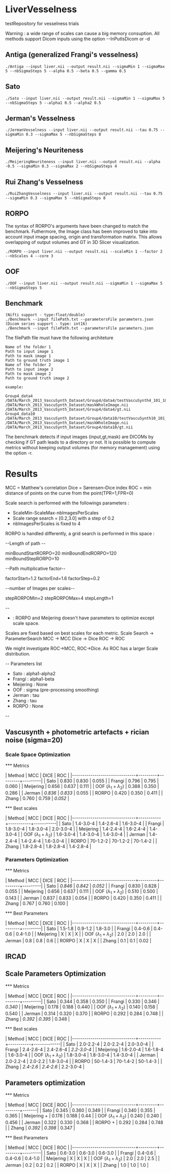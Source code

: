 # LiverVesselness
testRepository for vesselness trials

Warning : a wide range of scales can cause a big memory consuption.
All methods support Dicom inputs using the option --InPutIsDicom or -d

## Antiga (generalized Frangi's vesselness)
```
./Antiga --input liver.nii --output result.nii --sigmaMin 1 --sigmaMax 5 --nbSigmaSteps 5 --alpha 0.5 --beta 0.5 --gamma 0.5
```
## Sato
```
./Sato --input liver.nii --output result.nii --sigmaMin 1 --sigmaMax 5 --nbSigmaSteps 5 --alpha1 0.5 --alpha2 0.5
```

## Jerman's Vesselness
```
./JermanVesselness --input liver.nii --output result.nii --tau 0.75 --sigmaMin 0.3 --sigmaMax 5 --nbSigmaSteps 8
```
## Meijering's Neuriteness
```
./MeijeringNeuriteness --input liver.nii --output result.nii --alpha -0.5 --sigmaMin 0.3 --sigmaMax 2 --nbSigmaSteps 4
```

## Rui Zhang's Vesselness
```
./RuiZhangVesselness --input liver.nii --output result.nii --tau 0.75 --sigmaMin 0.3 --sigmaMax 5 --nbSigmaSteps 8
```

## RORPO
The syntax of RORPO's arguments have been changed to match the benchmark.
Futhermore, the Image class has been improved to take into account input image spacing, origin and transformation matrix.
This allows overlapping of output volumes and GT in 3D Slicer visualization.

```
./RORPO --input liver.nii --output result.nii --scaleMin 1 --factor 2 --nbScales 4 --core 3
```
## OOF
```
./OOF --input liver.nii --output result.nii --sigmaMin 1 --sigmaMax 5 --nbSigmaSteps 5
```
## Benchmark 
```
(Nifti support - type:float/double)
./Benchmark --input filePath.txt --parametersFile parameters.json
(Dicom series support - type: int16)
./Benchmark --input filePath.txt --parametersFile parameters.json
```

The filePath file must have the following architeture
```
Name of the folder 1
Path to input image 1
Path to mask image 1
Path to ground truth image 1
Name of the folder 2
Path to input image 2
Path to mask image 2
Path to ground truth image 2

example:

Group4_data4
/DATA/March_2013_VascuSynth_Dataset/Group4/data4/testVascuSynth4_101_101_101_uchar.mhd
/DATA/March_2013_VascuSynth_Dataset/maskWholeImage.nii
/DATA/March_2013_VascuSynth_Dataset/Group4/data4/gt.nii
Group4_data10
/DATA/March_2013_VascuSynth_Dataset/Group4/data10/testVascuSynth10_101_101_101_uchar.mhd
/DATA/March_2013_VascuSynth_Dataset/maskWholeImage.nii
/DATA/March_2013_VascuSynth_Dataset/Group4/data10/gt.nii
```

The benchmark detects if input images (input,gt,mask) are DICOMs by checking if GT path leads to a directory or not.
It is possible to compute metrics without keeping output volumes (for memory management) using the option -r.

# Results

MCC = Matthew's correlation
Dice = Sørensen–Dice index
ROC = min distance of points on the curve from the point(TPR=1,FPR=0)

Scale search is performed with the followings parameters :

- ScaleMin-ScaleMax-nbImagesPerScales
- Scale range search = [0.2,3.0] with a step of 0.2
- nbImagesPerScales is fixed to 4

RORPO is handled differently, a grid search is performed in this space :

--Length of path --

minBoundStartRORPO=20
minBoundEndRORPO=120
minBoundStepRORPO=10

--Path multiplicative factor--

factorStart=1.2
factorEnd=1.6
factorStep=0.2

--number of Images per scales--

stepRORPOMin=2
stepRORPOMax=4
stepLength=1

--

+ : RORPO and Meijering doesn't have parameters to optimize except scale space.

Scales are fixed based on best scales for each metric.
Scale Search -> ParameterSearch
MCC          -> MCC
Dice         -> Dice 
ROC          -> ROC

We might investigate ROC->MCC, ROC->Dice. As ROC has a larger Scale distribution.

-- Parameters list

- Sato : alpha1-alpha2
- Frangi : alpha1-beta
- Meijering : None
- OOF : sigma (pre-processing smoothing)
- Jerman : tau
- Zhang : tau
- RORPO : None

--


## Vascusynth + photometric artefacts + rician noise (sigma=20)
### Scale Space Optimization

*** Metrics

| Method                        |     MCC |    DICE |     ROC |
|-------------------------------+---------+---------+---------|
| Sato                          |   0.830 |   0.830 |   0.055 |
| Frangi                        |   0.796 |   0.795 |   0.060 |
| Meijering                     |   0.656 |   0.637 |   0.111 |
| OOF ($\lambda_1 + \lambda_2$) |   0.388 |   0.350 |   0.286 |
| Jerman                        | *0.836* | *0.833* |   0.055 |
| RORPO                         |   0.420 |   0.350 |   0.411 |
| Zhang                         |   0.760 |   0.759 | *0.052* |

*** Best scales

| Method                        |       MCC |      DICE |       ROC |
|-------------------------------+-----------+-----------+-----------|
| Sato                          | 1.4-3.0-4 | 1.4-2.6-4 | 1.6-3.0-4 |
| Frangi                        | 1.8-3.0-4 | 1.8-3.0-4 | 2.0-3.0-4 |
| Meijering                     | 1.4-2.4-4 | 1.6-2.4-4 | 1.4-3.0-4 |
| OOF ($\lambda_1 + \lambda_2$) | 1.6-3.0-4 | 1.4-3.0-4 | 1.4-3.0-4 |
| Jerman                        | 1.4-2.4-4 | 1.4-2.4-4 | 1.6-3.0-4 |
| RORPO                         |  70-1.2-2 |  70-1.2-2 |  70-1.4-2 |
| Zhang                         | 1.8-2.8-4 | 1.8-2.8-4 | 1.4-2.8-4 |

### Parameters Optimization

*** Metrics

| Method                        |     MCC |    DICE |     ROC |
|-------------------------------+---------+---------+---------|
| Sato                          | *0.846* | *0.842* | *0.052* |
| Frangi                        |   0.830 |   0.828 |   0.055 |
| Meijering                     |   0.656 |   0.637 |   0.111 |
| OOF ($\lambda_1 + \lambda_2$) |   0.510 |   0.500 |   0.143 |
| Jerman                        |   0.837 |   0.833 |   0.054 |
| RORPO                         |   0.420 |   0.350 |   0.411 |
| Zhang                         |   0.767 |   0.760 |   0.100 |

*** Best Parameters

| Method                        |     MCC |    DICE |     ROC |
|-------------------------------+---------+---------+---------|
| Sato                          | 1.5-1.8 | 0.9-1.2 | 1.8-3.0 |
| Frangi                        | 0.4-0.6 | 0.4-0.6 | 0.4-1.0 |
| Meijering                     |       X |       X |       X |
| OOF ($\lambda_1 + \lambda_2$) |     2.0 |     2.0 |     2.0 |
| Jerman                        |     0.8 |     0.8 |     0.6 |
| RORPO                         |       X |       X |       X |
| Zhang                         |     0.1 |     0.1 |    0.02 |

## IRCAD
## Scale Parameters Optimization

*** Metrics

| Method                        |     MCC |    DICE |     ROC |
|-------------------------------+---------+---------+---------|
| Sato                          |   0.344 |   0.358 |   0.350 |
| Frangi                        |   0.330 |   0.346 | *0.340* |
| Meijering                     |   0.178 |   0.188 |   0.440 |
| OOF ($\lambda_1 + \lambda_2$) |   0.140 |   0.158 |   0.540 |
| Jerman                        |   0.314 |   0.320 |   0.370 |
| RORPO                         |   0.292 |   0.284 |   0.748 |
| Zhang                         | *0.392* | *0.395* |   0.348 |

*** Best scales

| Method                        |       MCC |      DICE |         ROC |
|-------------------------------+-----------+-----------+-------------|
| Sato                          | 2.0-2.2-4 | 2.0-2.2-4 |   2.0-3.0-4 |
| Frangi                        | 2.4-2.6-4 | 2.4-2.6-4 | *2.2-3.0-4* |
| Meijering                     | 1.6-2.0-4 | 1.6-1.8-4 |   1.6-3.0-4 |
| OOF ($\lambda_1 + \lambda_2$) | 1.8-3.0-4 | 1.8-3.0-4 |   1.4-3.0-4 |
| Jerman                        | 2.0-2.2-4 |   2.0-2.2 |   1.8-3.0-4 |
| RORPO                         |  50-1.4-3 |  70-1.4-2 |    50-1.4-3 |
| Zhang                         | *2.4-2.6* | *2.4-2.6* |   2.2-3.0-4 |


## Parameters optimization
*** Metrics

| Method                        |     MCC |    DICE |   ROC |
|-------------------------------+---------+---------+-------|
| Sato                          |   0.345 |   0.360 | 0.349 |
| Frangi                        |   0.340 |   0.355 | 0.365 |
| Meijering +                   |   0.178 |   0.188 |  0.44 |
| OOF ($\lambda_1 + \lambda_2$) |   0.240 |   0.240 | 0.456 |
| Jerman                        |   0.322 |   0.330 | 0.368 |
| RORPO +                       |   0.292 |   0.284 | 0.748 |
| Zhang                         | *0.392* | *0.398* | 0.347 |

*** Best Parameters

| Method                        |     MCC |    DICE |     ROC |
|-------------------------------+---------+---------+---------|
| Sato                          | 0.6-3.0 | 0.6-3.0 | 0.6-3.0 |
| Frangi                        | 0.4-0.6 | 0.4-0.6 | 0.4-1.0 |
| Meijering                     |       X |       X |       X |
| OOF ($\lambda_1 + \lambda_2$) |     2.0 |     2.0 |     2.5 |
| Jerman                        |     0.2 |     0.2 |     0.2 |
| RORPO                         |       X |       X |       X |
| Zhang                         |     1.0 |     1.0 |     1.0 |

